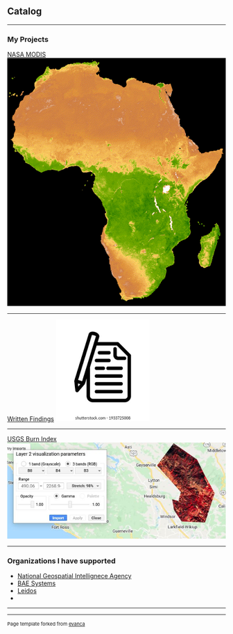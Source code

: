 ## Catalog

---

### My Projects

[NASA MODIS](/sample_page)
<img src="images/Africa_gif.gif?raw=true"/>

---
[Written Findings](/pdf/Term_prj.pdf)
<img src="images/logo2.png?raw=true"/>

---
[USGS Burn Index](https://www.usgs.gov/)
<img src="images/dummy_thumbnail.JPG?raw=true"/>

---

### Organizations I have supported

- [National Geospatial Intellignece Agency](https://www.nga.mil/)
- [BAE Systems](https://www.baesystems.com/)
- [Leidos](https://www.leidos.com/)
- 


---




---
<p style="font-size:11px">Page template forked from <a href="https://github.com/evanca/quick-portfolio">evanca</a></p>
<!-- Remove above link if you don't want to attibute -->
